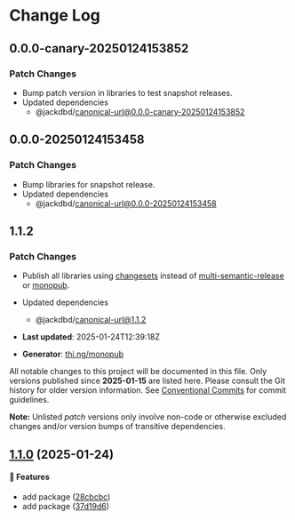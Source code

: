 # Change Log

## 0.0.0-canary-20250124153852

### Patch Changes

- Bump patch version in libraries to test snapshot releases.
- Updated dependencies
  - @jackdbd/canonical-url@0.0.0-canary-20250124153852

## 0.0.0-20250124153458

### Patch Changes

- Bump libraries for snapshot release.
- Updated dependencies
  - @jackdbd/canonical-url@0.0.0-20250124153458

## 1.1.2

### Patch Changes

- Publish all libraries using [changesets](https://github.com/changesets/changesets) instead of [multi-semantic-release](https://github.com/qiwi/multi-semantic-release) or [monopub](https://github.com/thi-ng/monopub/).
- Updated dependencies

  - @jackdbd/canonical-url@1.1.2

- **Last updated**: 2025-01-24T12:39:18Z
- **Generator**: [thi.ng/monopub](https://thi.ng/monopub)

All notable changes to this project will be documented in this file.
Only versions published since **2025-01-15** are listed here.
Please consult the Git history for older version information.
See [Conventional Commits](https://conventionalcommits.org/) for commit guidelines.

**Note:** Unlisted _patch_ versions only involve non-code or otherwise excluded changes
and/or version bumps of transitive dependencies.

## [1.1.0](https://github.com/jackdbd/rapido/tree/@jackdbd/relmeauth@1.1.0) (2025-01-24)

#### 🚀 Features

- add package ([28cbcbc](https://github.com/jackdbd/rapido/commit/28cbcbc))
- add package ([37d19d6](https://github.com/jackdbd/rapido/commit/37d19d6))
